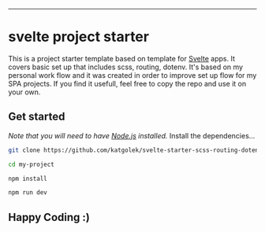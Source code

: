 ---

# svelte project starter

This is a project starter template based on template for [Svelte](https://svelte.dev) apps.
It covers basic set up that includes scss, routing, dotenv. It's based on my personal work flow and it was created in order to improve set up flow for my SPA projects. If you find it usefull, feel free to copy the repo and use it on your own.


## Get started

*Note that you will need to have [Node.js](https://nodejs.org) installed.*
Install the dependencies...


```bash
git clone https://github.com/katgolek/svelte-starter-scss-routing-dotenv.git my-project
```

```bash
cd my-project
```

```bash
npm install
```

```bash
npm run dev
```

## Happy Coding :)

